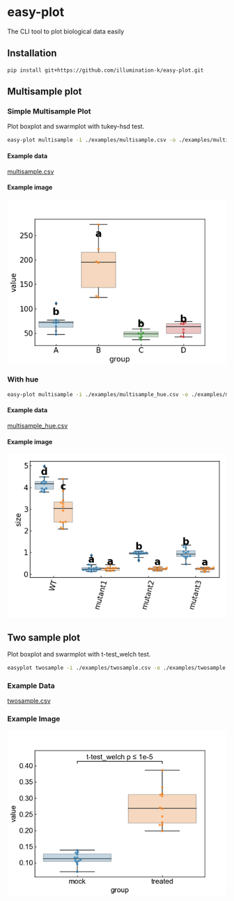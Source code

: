 # easy-plot

The CLI tool to plot biological data easily

## Installation

```
pip install git+https://github.com/illumination-k/easy-plot.git
```

## Multisample plot

### Simple Multisample Plot

Plot boxplot and swarmplot with tukey-hsd test.

```bash
easy-plot multisample -i ./examples/multisample.csv -o ./examples/multisample.png
```

#### Example data

[multisample.csv](examples/multisample.csv)

#### Example image

![multisample](examples/multisample.png)

### With hue

```bash
easy-plot multisample -i ./examples/multisample_hue.csv -o ./examples/multisample_hue.png --xlabel-rotation 75 --ylabel 'size' --xlabel ""
```

#### Example data

[multisample_hue.csv](examples/multisample_hue.csv)

#### Example image

![multisample_hue](examples/multisample_hue.png)

## Two sample plot

Plot boxplot and swarmplot with t-test_welch test.

```bash
easyplot twosample -i ./examples/twosample.csv -o ./examples/twosample.png --test t-test_welch --test-text simple
```

### Example Data

[twosample.csv](examples/twosample.csv)

### Example Image

![twosample](examples/twosample.png)
